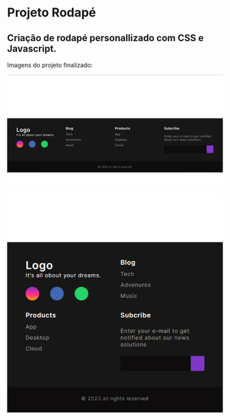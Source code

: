 # Projeto Rodapé

## Criação de rodapé personallizado com CSS e Javascript.

Imagens do projeto finalizado:

![](assets/img/rodape_1.png)

![Alt text](assets/img/rodape_2.png)